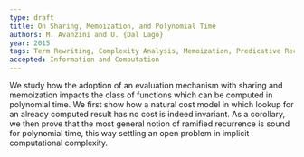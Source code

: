 ```yaml
---
type: draft
title: On Sharing, Memoization, and Polynomial Time
authors: M. Avanzini and U. {Dal Lago}
year: 2015
tags: Term Rewriting, Complexity Analysis, Memoization, Predicative Recursion, ICC
accepted: Information and Computation
---
```


We study how the adoption of an evaluation mechanism with sharing
and memoization impacts the class of functions which can be computed
in polynomial time. We first show how a natural cost model in
which lookup for an already computed result has no cost is indeed
invariant. As a corollary, we then prove that the most general
notion of ramified recurrence is sound for polynomial time, this
way settling an open problem in implicit computational complexity.
